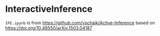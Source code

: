 # InteractiveInference

`IFE.ipynb` is from https://github.com/vschaik/Active-Inference 
based on 
https://doi.org/10.48550/arXiv.1503.04187
